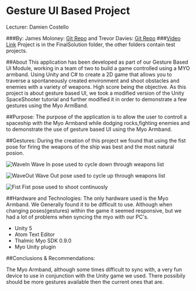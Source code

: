 # Gesture UI Based Project

Lecturer: Damien Costello

###By: James Moloney: [Git  Repo](https://github.com/MrMallet/GesturesBasedProject.git) and Trevor Davies:  [Git  Repo](https://github.com/TrevorDavies/GesturesBasedProject.git)
###[Video Link](https://drive.google.com/file/d/0B0A2P288VER-UjhQSUJPVFJUbzg/view?usp=sharing)
Project is in the FinalSolution folder, the other folders contain test projects.

##About
This application has been developed as part of our Gesture Based UI Module, working in a team of two to build a game controlled using a MYO armband. Using Unity and C# to create a 2D game that allows you to traverse a spontaneously created environment and shoot obstacles and enemies with a variety of weapons.
High score being the objective.
As this project is about gesture based UI, we took a modified version of the Unity SpaceShooter tutorial and further modified it in order to demonstrate a few gestures using the Myo ArmBand.

##Purpose:
The purpose of the application is to allow the user to controll a spaceship with the Myo Armband while dodging rocks,fighting enemies and to demonstrate the use of gesture based UI using the Myo Armband.


##Gestures:
During the creation of this project we found that using the fist pose for firing the weapons of the ship was best and the most natural posion. 


![WaveIn](https://github.com/TrevorDavies/GesturesBasedProject/blob/master/gitImages/WaveIn.png)
Wave In pose used to cycle down through weapons list

![WaveOut](https://github.com/TrevorDavies/GesturesBasedProject/blob/master/gitImages/WaveOut.png)
Wave Out pose used to cycle up through weapons list

![Fist](https://github.com/TrevorDavies/GesturesBasedProject/blob/master/gitImages/Fist.png)
Fist pose used to shoot continuosly


##Hardware and Technologies:
The only hardware used is the Myo Armband. We Generally found it to be difficult to use. Although when changing poses(gestures) within the game it seemed responsive, but we had a lot of problems when syncing the myo with our PC's.

* Unity 5
* Atom Text Editor
* Thalmic Myo SDK 0.9.0
* Myo Unity plugin



##Conclusions & Recommendations:

The Myo Armband, although some times difficult to sync with, a very fun device to use in conjunction with the Unity game we used. There possibily should be more gestures available then the current ones that are.


